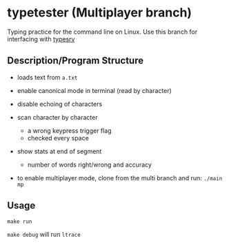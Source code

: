 # typetester (Multiplayer branch)

Typing practice for the command line on Linux. Use this branch for interfacing with [typesrv](https://github.com/gbafana25/typesrv)

## Description/Program Structure

- loads text from `a.txt`

- enable canonical mode in terminal (read by character) 
- disable echoing of characters
- scan character by character
	- a wrong keypress trigger flag 
	- checked every space
- show stats at end of segment
	- number of words right/wrong and accuracy
- to enable multiplayer mode, clone from the multi branch and run: `./main mp`


## Usage

`make run`


`make debug` will run `ltrace`



